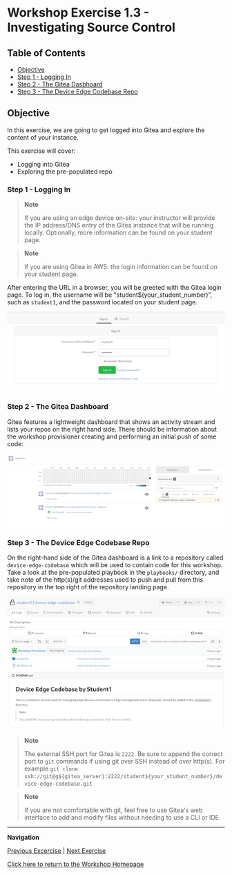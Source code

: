 # Workshop Exercise 1.3 - Investigating Source Control

## Table of Contents

* [Objective](#objective)
* [Step 1 - Logging In](#step-1---logging-in)
* [Step 2 - The Gitea Dasbhoard](#step-2---the-gitea-dashboard)
* [Step 3 - The Device Edge Codebase Repo](#step-3---the-device-edge-codebase-repo)

## Objective

In this exercise, we are going to get logged into Gitea and explore the content of your instance.

This exercise will cover:

* Logging into Gitea
* Exploring the pre-populated repo

### Step 1 - Logging In

> **Note**
>
> If you are using an edge device on-site: your instructor will provide the IP address/DNS entry of the Gitea instance that will be running locally. Optionally, more information can be found on your student page.

> **Note**
>
> If you are using Gitea in AWS: the login information can be found on your student page.

After entering the URL in a browser, you will be greeted with the Gitea login page. To log in, the username will be "student$(your_student_number)", such as `student1`, and the password located on your student page.

![Gitea Login Page](../images/gitea-login.png)
 
### Step 2 - The Gitea Dashboard

Gitea features a lightweight dashboard that shows an activity stream and lists your repos on the right hand side. There should be information about the workshop provisioner creating and performing an initial push of some code:

![Gitea Dashboard](../images/gitea-dashboard.png)

### Step 3 - The Device Edge Codebase Repo

On the right-hand side of the Gitea dashboard is a link to a repository called `device-edge-codebase` which will be used to contain code for this workshop. Take a look at the pre-populated playbook in the `playbooks/` directory, and take note of the http(s)/git addresses used to push and pull from this repository in the top right of the repository landing page.

![Device Edge Repo](../images/repo.png)

> **Note**
>
> The external SSH port for Gitea is `2222`. Be sure to append the correct port to `git` commands if using git over SSH instead of over http(s). For example `git clone ssh://git@g${gitea_server}:2222/student${your_student_number}/device-edge-codebase.git`

> **Note**
>
> If you are not comfortable with git, feel free to use Gitea's web interface to add and modify files without needing to use a CLI or IDE.

---
**Navigation**

[Previous Excercise](../1.2-controller-intro) | [Next Exercise](../1.4-device-intro)

[Click here to return to the Workshop Homepage](../README.md)
